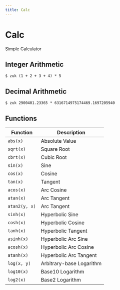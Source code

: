 ```yaml
---
title: Calc
---
```


# Calc

Simple Calculator

## Integer Arithmetic

```Shell
$ zuk (1 + 2 + 3 + 4) * 5
```

## Decimal Arithmetic

```Shell
$ zuk 2900401.23365 * 6316714975174469.1697205940
```

## Functions

| Function | Description |
|---|---|
| `abs(x)` | Absolute Value |
| `sqrt(x)` | Square Root |
| `cbrt(x)` | Cubic Root |
| `sin(x)` | Sine |
| `cos(x)` | Cosine |
| `tan(x)` | Tangent |
| `acos(x)` | Arc Cosine |
| `atan(x)` | Arc Tangent |
| `atan2(y, x)` | Arc Tangent |
| `sinh(x)` | Hyperbolic Sine |
| `cosh(x)` | Hyperbolic Cosine |
| `tanh(x)` | Hyperbolic Tangent |
| `asinh(x)` | Hyperbolic Arc Sine |
| `acosh(x)` | Hyperbolic Arc Cosine |
| `atanh(x)` | Hyperbolic Arc Tangent |
| `log(x, y)` | Arbitrary-base Logarithm |
| `log10(x)` | Base10 Logarithm  |
| `log2(x)` | Base2 Logarithm  |
